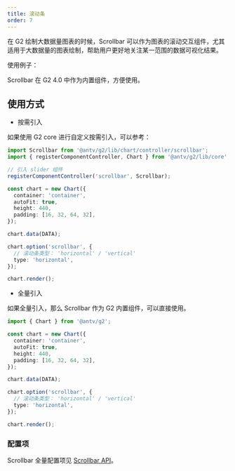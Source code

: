```yaml
---
title: 滚动条
order: 7
---
```


在 G2 绘制大数据量图表的时候，Scrollbar 可以作为图表的滚动交互组件，尤其适用于大数据量的图表绘制，帮助用户更好地关注某一范围的数据可视化结果。

使用例子：

<playgroud path="column/basic/demo/scrollbar.ts"></playground>

Scrollbar 在 G2 4.0 中作为内置组件，方便使用。

## 使用方式

- 按需引入

如果使用 G2 core 进行自定义按需引入，可以参考：

```typescript
import Scrollbar from '@antv/g2/lib/chart/controller/scrollbar';
import { registerComponentController, Chart } from '@antv/g2/lib/core';

// 引入 slider 组件
registerComponentController('scrollbar', Scrollbar);

const chart = new Chart({
  container: 'container',
  autoFit: true,
  height: 440,
  padding: [16, 32, 64, 32],
});

chart.data(DATA);

chart.option('scrollbar', {
  // 滚动条类型： 'horizontal' / 'vertical'
  type: 'horizontal',
});

chart.render();
```

- 全量引入

如果全量引入，那么 Scrollbar 作为 G2 内置组件，可以直接使用。

```typescript
import { Chart } from '@antv/g2';

const chart = new Chart({
  container: 'container',
  autoFit: true,
  height: 440,
  padding: [16, 32, 64, 32],
});

chart.data(DATA);

chart.option('scrollbar', {
  // 滚动条类型： 'horizontal' / 'vertical'
  type: 'horizontal',
});

chart.render();
```

### 配置项

Scrollbar 全量配置项见 [Scrollbar API](../../../api/general/scrollbar)。
